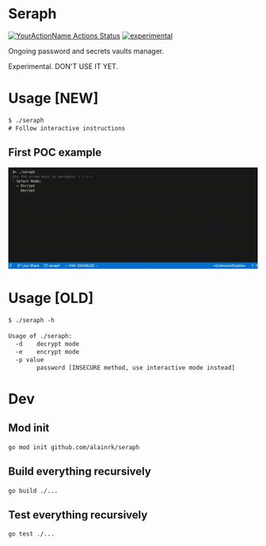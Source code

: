 # Seraph
[![YourActionName Actions Status](https://github.com/alainrk/seraph/workflows/Go/badge.svg)](https://github.com/alainrk/seraph/actions)
[![experimental](http://badges.github.io/stability-badges/dist/experimental.svg)](http://github.com/badges/stability-badges)

Ongoing password and secrets vaults manager.

Experimental. DON'T USE IT YET.

# Usage [NEW]
```
$ ./seraph
# Follow interactive instructions
```

## First POC example

![POC Example](https://github.com/alainrk/seraph/raw/master/example/example.gif)

# Usage [OLD]
```
$ ./seraph -h

Usage of ./seraph:
  -d    decrypt mode
  -e    encrypt mode
  -p value
        password [INSECURE method, use interactive mode instead]
```

# Dev
## Mod init
```
go mod init github.com/alainrk/seraph
```

## Build everything recursively
```
go build ./...
```

## Test everything recursively
```
go test ./...
```
